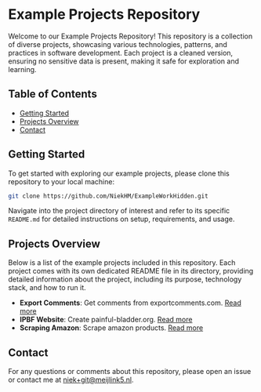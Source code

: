 # Example Projects Repository

Welcome to our Example Projects Repository! This repository is a collection of diverse projects, showcasing various technologies, patterns, and practices in software development. Each project is a cleaned version, ensuring no sensitive data is present, making it safe for exploration and learning.

## Table of Contents

- [Getting Started](#getting-started)
- [Projects Overview](#projects-overview)
- [Contact](#contact)

## Getting Started

To get started with exploring our example projects, please clone this repository to your local machine:

```bash
git clone https://github.com/NiekHM/ExampleWorkHidden.git
```


Navigate into the project directory of interest and refer to its specific `README.md` for detailed instructions on setup, requirements, and usage.

## Projects Overview

Below is a list of the example projects included in this repository. Each project comes with its own dedicated README file in its directory, providing detailed information about the project, including its purpose, technology stack, and how to run it.

- **Export Comments**: Get comments from exportcomments.com. [Read more](<./Export Comments/README.md>)
- **IPBF Website**: Create painful-bladder.org. [Read more](<./IPBF Website/README.md>)
- **Scraping Amazon**: Scrape amazon products. [Read more](<./Scraping Amazon/README.md>)

## Contact

For any questions or comments about this repository, please open an issue or contact me at [niek+git@meijlink5.nl](mailto:niek+git@meijlink5.nl).

